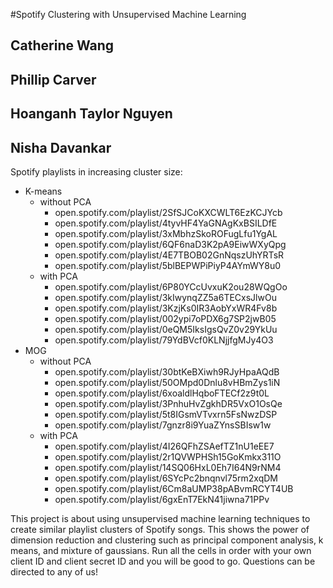 #Spotify Clustering with Unsupervised Machine Learning
## Catherine Wang 
## Phillip Carver 
## Hoanganh Taylor Nguyen  
## Nisha Davankar 

Spotify playlists in increasing cluster size:
- K-means 
    - without PCA
        - open.spotify.com/playlist/2SfSJCoKXCWLT6EzKCJYcb
        - open.spotify.com/playlist/4tyvHF4YaGNAgKxBSILDfE
        - open.spotify.com/playlist/3xMbhzSkoROFugLfu1YgAL
        - open.spotify.com/playlist/6QF6naD3K2pA9EiwWXyQpg
        - open.spotify.com/playlist/4E7TBOB02GnNqszUhYRTsR
        - open.spotify.com/playlist/5blBEPWPiPiyP4AYmWY8u0
    - with PCA
        - open.spotify.com/playlist/6P80YCcUvxuK2ou28WQgOo
        - open.spotify.com/playlist/3kIwynqZZ5a6TECxsJlwOu
        - open.spotify.com/playlist/3KzjKs0IR3AobYxWR4Fv8b
        - open.spotify.com/playlist/002ypi7oPDX6g7SP2jwB05
        - open.spotify.com/playlist/0eQM5IksIgsQvZ0v29YkUu
        - open.spotify.com/playlist/79YdBVcf0KLNjjfgMJy4O3
- MOG
    - without PCA
        - open.spotify.com/playlist/30btKeBXiwh9RJyHpaAQdB
        - open.spotify.com/playlist/50OMpd0Dnlu8vHBmZys1iN
        - open.spotify.com/playlist/6xoaldlHqboFTECf2z9t0L
        - open.spotify.com/playlist/3PnhuHvZgkhDR5VxO1OsQe
        - open.spotify.com/playlist/5t8IGsmVTvxrn5FsNwzDSP
        - open.spotify.com/playlist/7gnzr8i9YuaZYnsSBIsw1w
    - with PCA
        - open.spotify.com/playlist/4I26QFhZSAefTZ1nU1eEE7
        - open.spotify.com/playlist/2r1QVWPHSh15GoKmkx311O
        - open.spotify.com/playlist/14SQ06HxL0Eh7I64N9rNM4
        - open.spotify.com/playlist/6SYcPc2bnqnvl75rm2xqDM
        - open.spotify.com/playlist/6Cm8aUMP38pABvmRCYT4UB
        - open.spotify.com/playlist/6gxEnT7EkN41jiwna71PPv
  
This project is about using unsupervised machine learning techniques to create similar playlist clusters of Spotify songs. This shows 
the power of dimension reduction and clustering such as principal component analysis, k means, and mixture of gaussians. Run all the 
cells in order with your own client ID and client secret ID and you will be good to go. Questions can be directed to any of us!

